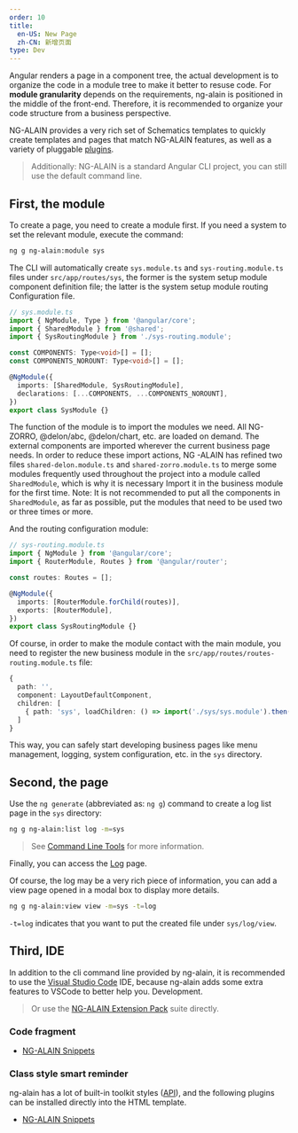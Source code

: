 ```yaml
---
order: 10
title:
  en-US: New Page
  zh-CN: 新增页面
type: Dev
---
```


Angular renders a page in a component tree, the actual development is to organize the code in a module tree to make it better to resuse code. For **module granularity** depends on the requirements, ng-alain is positioned in the middle of the front-end. Therefore, it is recommended to organize your code structure from a business perspective.

NG-ALAIN provides a very rich set of Schematics templates to quickly create templates and pages that match NG-ALAIN features, as well as a variety of pluggable [plugins](/cli/plugin).

> Additionally: NG-ALAIN is a standard Angular CLI project, you can still use the default command line.

## First, the module

To create a page, you need to create a module first. If you need a system to set the relevant module, execute the command:

```bash
ng g ng-alain:module sys
```

The CLI will automatically create `sys.module.ts` and `sys-routing.module.ts` files under `src/app/routes/sys`, the former is the system setup module component definition file; the latter is the system setup module routing Configuration file. 

```ts
// sys.module.ts
import { NgModule, Type } from '@angular/core';
import { SharedModule } from '@shared';
import { SysRoutingModule } from './sys-routing.module';

const COMPONENTS: Type<void>[] = [];
const COMPONENTS_NOROUNT: Type<void>[] = [];

@NgModule({
  imports: [SharedModule, SysRoutingModule],
  declarations: [...COMPONENTS, ...COMPONENTS_NOROUNT],
})
export class SysModule {}
```

The function of the module is to import the modules we need. All NG-ZORRO, @delon/abc, @delon/chart, etc. are loaded on demand. The external components are imported wherever the current business page needs. In order to reduce these import actions, NG -ALAIN has refined two files `shared-delon.module.ts` and `shared-zorro.module.ts` to merge some modules frequently used throughout the project into a module called `SharedModule`, which is why it is necessary Import it in the business module for the first time. Note: It is not recommended to put all the components in `SharedModule`, as far as possible, put the modules that need to be used two or three times or more.

And the routing configuration module:

```ts
// sys-routing.module.ts
import { NgModule } from '@angular/core';
import { RouterModule, Routes } from '@angular/router';

const routes: Routes = [];

@NgModule({
  imports: [RouterModule.forChild(routes)],
  exports: [RouterModule],
})
export class SysRoutingModule {}
```

Of course, in order to make the module contact with the main module, you need to register the new business module in the `src/app/routes/routes-routing.module.ts` file:

```ts
{
  path: '',
  component: LayoutDefaultComponent,
  children: [
    { path: 'sys', loadChildren: () => import('./sys/sys.module').then(m => m.SysModule) }
  ]
}
```

This way, you can safely start developing business pages like menu management, logging, system configuration, etc. in the `sys` directory.

## Second, the page

Use the `ng generate` (abbreviated as: `ng g`) command to create a log list page in the `sys` directory:

```bash
ng g ng-alain:list log -m=sys
```

> See [Command Line Tools](/cli) for more information.

Finally, you can access the [Log](//localhost:4200/#/sys/log) page.

Of course, the log may be a very rich piece of information, you can add a view page opened in a modal box to display more details.

```bash
ng g ng-alain:view view -m=sys -t=log
```

`-t=log` indicates that you want to put the created file under `sys/log/view`.

## Third, IDE

In addition to the cli command line provided by ng-alain, it is recommended to use the [Visual Studio Code](https://code.visualstudio.com/) IDE, because ng-alain adds some extra features to VSCode to better help you. Development.

> Or use the [NG-ALAIN Extension Pack](https://marketplace.visualstudio.com/items?itemName=cipchk.ng-alain-extension-pack) suite directly.

### Code fragment

- [NG-ALAIN Snippets](https://marketplace.visualstudio.com/items?itemName=cipchk.ng-alain-vscode)

### Class style smart reminder

ng-alain has a lot of built-in toolkit styles ([API](/theme/tools)), and the following plugins can be installed directly into the HTML template.

- [NG-ALAIN Snippets](https://marketplace.visualstudio.com/items?itemName=cipchk.ng-alain-vscode)
